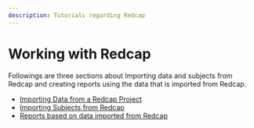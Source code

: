 ```yaml
---
description: Tutorials regarding Redcap
---
```


# Working with Redcap

Followings are three sections about Importing data and subjects from Redcap and creating reports using the data that is imported from Redcap.

* [Importing Data from a Redcap Project](importing-data-from-a-redcap-project.md)
* [Importing Subjects from Redcap](importing-subjects-from-redcap.md)
* [Reports based on data imported from Redcap](reports-based-on-data-imported-from-redcap.md)

